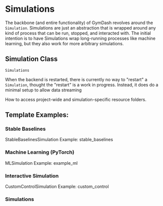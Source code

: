 # Simulations
The backbone (and entire functionality) of GymDash revolves around the `Simulation`. Simulations are just an abstraction that is wrapped around any kind of process that can be run, stopped, and interacted with. The initial intention is to have Simulations wrap long-running processes like machine learning, but they also work for more arbitrary simulations.

## Simulation Class
`Simulations`

When the backend is restarted, there is currently no way to "restart" a `Simulation`, thought the "restart" is a work in progress. Instead, it does do a minimal setup to allow data streaming

How to access project-wide and simulation-specific resource folders.


## Template Examples:
### Stable Baselines
StableBaselinesSimulation
Example:
stable_baselines
### Machine Learning (PyTorch)
MLSimulation
Example:
example_ml
### Interactive Simulation
CustomControlSimulation
Example:
custom_control


### Simulations
